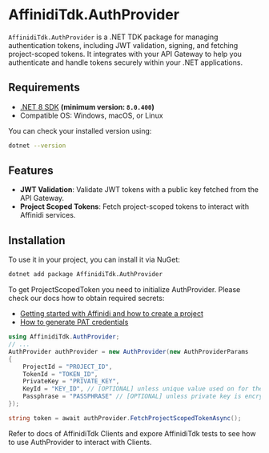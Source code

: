# AffinidiTdk.AuthProvider

`AffinidiTdk.AuthProvider` is a .NET TDK package for managing authentication tokens, including JWT validation, signing, and fetching project-scoped tokens. It integrates with your API Gateway to help you authenticate and handle tokens securely within your .NET applications.

## Requirements

- [.NET 8 SDK](https://dotnet.microsoft.com/en-us/download/dotnet/8.0) **(minimum version: `8.0.400`)**
- Compatible OS: Windows, macOS, or Linux

You can check your installed version using:

```bash
dotnet --version
```

## Features

- **JWT Validation**: Validate JWT tokens with a public key fetched from the API Gateway.
- **Project Scoped Tokens**: Fetch project-scoped tokens to interact with Affinidi services.

## Installation

To use it in your project, you can install it via NuGet:

```bash
dotnet add package AffinidiTdk.AuthProvider
```

To get ProjectScopedToken you need to initialize AuthProvider. Please check our docs how to obtain required secrets:

- [Getting started with Affinidi and how to create a project](https://docs.affinidi.com/docs/get-started/create-project/)
- [How to generate PAT credentials](https://docs.affinidi.com/dev-tools/affinidi-tdk/get-access-token/)

```csharp
using AffinidiTdk.AuthProvider;
// ...
AuthProvider authProvider = new AuthProvider(new AuthProviderParams
{
    ProjectId = "PROJECT_ID",
    TokenId = "TOKEN_ID",
    PrivateKey = "PRIVATE_KEY",
    KeyId = "KEY_ID", // [OPTIONAL] unless unique value used on for the PAT
    Passphrase = "PASSPHRASE" // [OPTIONAL] unless private key is encrypted
});

string token = await authProvider.FetchProjectScopedTokenAsync();
```

Refer to docs of AffinidiTdk Clients and expore AffinidiTdk tests to see how to use AuthProvider to interact with Clients.
